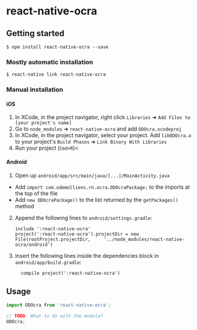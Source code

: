 
# react-native-ocra

## Getting started

`$ npm install react-native-ocra --save`

### Mostly automatic installation

`$ react-native link react-native-ocra`

### Manual installation


#### iOS

1. In XCode, in the project navigator, right click `Libraries` ➜ `Add Files to [your project's name]`
2. Go to `node_modules` ➜ `react-native-ocra` and add `ODOcra.xcodeproj`
3. In XCode, in the project navigator, select your project. Add `libODOcra.a` to your project's `Build Phases` ➜ `Link Binary With Libraries`
4. Run your project (`Cmd+R`)<

#### Android

1. Open up `android/app/src/main/java/[...]/MainActivity.java`
  - Add `import com.odemolliens.rn.ocra.ODOcraPackage;` to the imports at the top of the file
  - Add `new ODOcraPackage()` to the list returned by the `getPackages()` method
2. Append the following lines to `android/settings.gradle`:
  	```
  	include ':react-native-ocra'
  	project(':react-native-ocra').projectDir = new File(rootProject.projectDir, 	'../node_modules/react-native-ocra/android')
  	```
3. Insert the following lines inside the dependencies block in `android/app/build.gradle`:
  	```
      compile project(':react-native-ocra')
  	```


## Usage
```javascript
import ODOcra from 'react-native-ocra';

// TODO: What to do with the module?
ODOcra;
```
  
